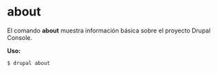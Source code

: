 # about
El comando **about** muestra información básica sobre el proyecto Drupal Console.

**Uso:**
```
$ drupal about 
```


